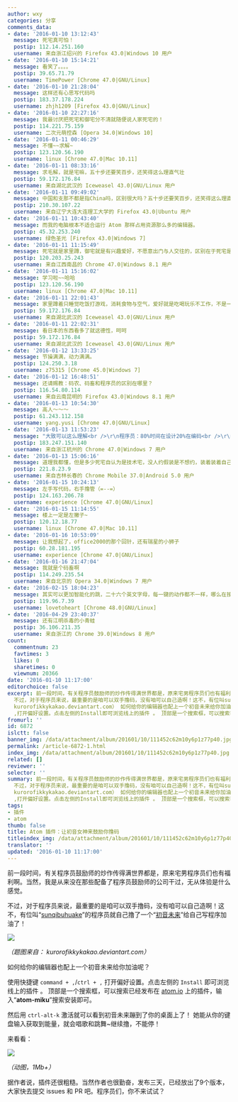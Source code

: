 ```yaml
---
author: wxy
categories: 分享
comments_data:
- date: '2016-01-10 13:12:43'
  message: 死宅真可怕！
  postip: 112.14.251.160
  username: 来自浙江绍兴的 Firefox 43.0|Windows 10 用户
- date: '2016-01-10 15:14:21'
  message: 看笑了。。。。
  postip: 39.65.71.79
  username: TimePower [Chrome 47.0|GNU/Linux]
- date: '2016-01-10 21:28:04'
  message: 这样还有心思写代码吗
  postip: 183.37.178.224
  username: zhjh1209 [Firefox 43.0|GNU/Linux]
- date: '2016-01-10 22:27:16'
  message: 我最讨厌把死宅和御宅分不清就随便说人家死宅的！
  postip: 114.221.75.159
  username: 二次元萌控森 [Opera 34.0|Windows 10]
- date: '2016-01-11 00:46:29'
  message: 不懂~~求解~
  postip: 123.120.56.190
  username: linux [Chrome 47.0|Mac 10.11]
- date: '2016-01-11 08:33:16'
  message: 求毛解，就是宅嘛，五十步还要笑百步，还笑得这么理直气壮
  postip: 59.172.176.84
  username: 来自湖北武汉的 Iceweasel 43.0|GNU/Linux 用户
- date: '2016-01-11 09:49:02'
  message: 中国和支那不都是指China吗，区别很大吗？五十步还要笑百步，还笑得这么理直气壮
  postip: 210.30.107.22
  username: 来自辽宁大连大连理工大学的 Firefox 43.0|Ubuntu 用户
- date: '2016-01-11 10:43:40'
  message: 而我的电脑根本不适合运行 Atom 那样占用资源那么多的编辑器。
  postip: 45.32.253.240
  username: 绿色圣光 [Firefox 43.0|Windows 7]
- date: '2016-01-11 11:15:49'
  message: 死宅就是家里蹲，御宅就是有兴趣爱好，不愿意出门与人交往的，区别在于死宅是没人约，被动地不想出去，御宅是想自己做自己事情而不想出去，主动的！！！！
  postip: 120.203.25.243
  username: 来自江西南昌的 Chrome 47.0|Windows 8.1 用户
- date: '2016-01-11 15:16:02'
  message: 学习啦~~哈哈
  postip: 123.120.56.190
  username: linux [Chrome 47.0|Mac 10.11]
- date: '2016-01-11 22:01:43'
  message: 家里蹲着只睡觉吃饭打游戏，消耗食物与空气，爱好就是吃喝玩乐不工作，不是一样么？呵呵
  postip: 59.172.176.84
  username: 来自湖北武汉的 Iceweasel 43.0|GNU/Linux 用户
- date: '2016-01-11 22:02:31'
  message: 看日本的东西看多了就这德性，呵呵
  postip: 59.172.176.84
  username: 来自湖北武汉的 Iceweasel 43.0|GNU/Linux 用户
- date: '2016-01-12 13:33:25'
  message: 节操满满，动力满满。
  postip: 124.250.3.18
  username: z75315 [Chrome 45.0|Windows 7]
- date: '2016-01-12 16:48:51'
  message: 还请赐教：码农、码畜和程序员的区别在哪里？
  postip: 116.54.80.114
  username: 来自云南昆明的 Firefox 43.0|Windows 8.1 用户
- date: '2016-01-13 10:54:30'
  message: 高人～～～
  postip: 61.243.112.158
  username: yang.yusi [Chrome 47.0|GNU/Linux]
- date: '2016-01-13 11:53:23'
  message: "大致可以这么理解<br />\r\n程序员：80%时间在设计20%在编码<br />\r\n码农：80%时间在编码20%时间在设计<br />\r\n码畜：压根就不知道设计两个字是什么"
  postip: 183.247.151.140
  username: 来自浙江杭州的 Chrome 47.0|Windows 7 用户
- date: '2016-01-13 15:06:16'
  message: 道理我都懂，但是多少死宅自认为是技术宅，没人约假装是不想约，装着装着自己都信了
  postip: 221.8.23.9
  username: 来自吉林长春的 Chrome Mobile 37.0|Android 5.0 用户
- date: '2016-01-15 10:24:13'
  message: 左手写代码，右手撸管（=--=）
  postip: 124.163.206.78
  username: experience [Chrome 47.0|GNU/Linux]
- date: '2016-01-15 11:14:55'
  message: 楼上一定是左撇子~
  postip: 120.12.18.77
  username: linux [Chrome 47.0|Mac 10.11]
- date: '2016-01-16 10:53:09'
  message: 让我想起了，office2000的那个回针，还有瑞星的小狮子
  postip: 60.28.181.195
  username: experience [Chrome 47.0|GNU/Linux]
- date: '2016-01-16 21:47:04'
  message: 我就是个码畜啊
  postip: 114.249.235.54
  username: 来自北京的 Opera 34.0|Windows 7 用户
- date: '2016-02-15 18:04:23'
  message: 其实可以更加智能化的跳，二十六个英文字母，每一键的动作都不一样，哪么在按键时就可以做到如玩游戏一样，连击
  postip: 119.96.7.39
  username: lovetoheart [Chrome 48.0|GNU/Linux]
- date: '2016-04-29 23:40:37'
  message: 还有江明杀毒的小青蛙
  postip: 36.106.211.35
  username: 来自浙江的 Chrome 39.0|Windows 8 用户
count:
  commentnum: 23
  favtimes: 3
  likes: 0
  sharetimes: 0
  viewnum: 20366
date: '2016-01-10 11:17:00'
editorchoice: false
excerpt: 前一段时间，有关程序员鼓励师的炒作传得满世界都是，原来宅男程序员们也有福利啊。当然，我是从来没在那些配备了程序员鼓励师的公司干过，无从体验是什么感觉。
  不过，对于程序员来说，最重要的是咱可以双手撸码，没有咱可以自己造啊！这不，有位叫sunqibuhuake的程序员就自己撸了一个初音未来给自己写程序加油了！  （题图来自：
  kurorofikkykakao.deviantart.com） 如何给你的编辑器也配上一个初音未来给你加油呢？ 使用快捷键command + ,/ctrl +
  ,打开偏好设置。点击左侧的Install即可浏览线上的插件 。 顶部是一个搜索框，可以搜索已
fromurl: ''
id: 6872
islctt: false
banner_img: /data/attachment/album/201601/10/111452c62m10y6p1z77p40.jpg
permalink: /article-6872-1.html
index_img: /data/attachment/album/201601/10/111452c62m10y6p1z77p40.jpg
related: []
reviewer: ''
selector: ''
summary: 前一段时间，有关程序员鼓励师的炒作传得满世界都是，原来宅男程序员们也有福利啊。当然，我是从来没在那些配备了程序员鼓励师的公司干过，无从体验是什么感觉。
  不过，对于程序员来说，最重要的是咱可以双手撸码，没有咱可以自己造啊！这不，有位叫sunqibuhuake的程序员就自己撸了一个初音未来给自己写程序加油了！  （题图来自：
  kurorofikkykakao.deviantart.com） 如何给你的编辑器也配上一个初音未来给你加油呢？ 使用快捷键command + ,/ctrl +
  ,打开偏好设置。点击左侧的Install即可浏览线上的插件 。 顶部是一个搜索框，可以搜索已
tags:
- 插件
- atom
thumb: false
title: Atom 插件：让初音女神来鼓励你撸码
titleindex_img: /data/attachment/album/201601/10/111452c62m10y6p1z77p40.jpg
translator: ''
updated: '2016-01-10 11:17:00'
---
```


前一段时间，有关程序员鼓励师的炒作传得满世界都是，原来宅男程序员们也有福利啊。当然，我是从来没在那些配备了程序员鼓励师的公司干过，无从体验是什么感觉。


不过，对于程序员来说，最重要的是咱可以双手撸码，没有咱可以自己造啊！这不，有位叫“[sunqibuhuake](https://atom.io/users/sunqibuhuake)”的程序员就自己撸了一个“[初音未来](https://atom.io/packages/atom-miku)”给自己写程序加油了！


![](/data/attachment/album/201601/10/111452c62m10y6p1z77p40.jpg)


*（题图来自： kurorofikkykakao.deviantart.com）*


如何给你的编辑器也配上一个初音未来给你加油呢？


使用快捷键 `command + ,`/`ctrl + ,` 打开偏好设置。点击左侧的 `Install` 即可浏览线上的插件 。 顶部是一个搜索框，可以搜索已经发布在 [atom.io](http://atom.io/http://atom.io/packages) 上的插件，输入“**atom-miku**”搜索安装即可。


然后用 `ctrl-alt-k` 激活就可以看到初音未来蹦到了你的桌面上了！ 她能从你的键盘输入获取到能量，就会唱歌和跳舞~继续撸，不能停！


来看看：


![](/data/attachment/album/201601/10/110435snyzzffvd77mfdmf.gif)


*（动图，1Mb+）*


据作者说，插件还很粗糙。当然作者也很勤奋，发布三天，已经放出了9个版本，大家快去提交 issues 和 PR 吧。程序员们，你不来试试？